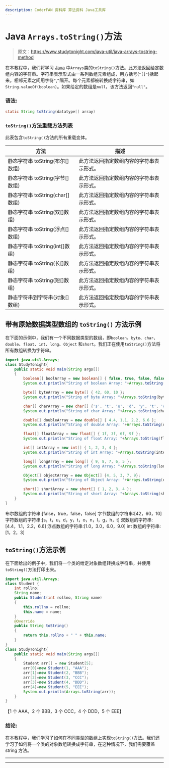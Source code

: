 ```yaml
---
description: CoderFAN 资料库 算法资料 Java工具库
---
```


# Java `Arrays.toString()`方法

> 原文：<https://www.studytonight.com/java-util/java-arrays-tostring-method>

在本教程中，我们将学习 [Java](https://www.studytonight.com/java/) 中`Arrays`类的`toString()`方法。此方法返回给定数组内容的字符串。字符串表示形式由一系列数组元素组成，用方括号(`"[]"`)括起来。相邻元素之间用字符`"`,`“`隔开。每个元素都被转换成字符串，如`String.valueOf(boolean)`。如果给定的数组是`null`，该方法返回`"null"`。

### 语法:

```java
static String toString(datatype[] array)
```

### `toString()`方法重载方法列表

此表包含`toString()`方法的所有重载变体。

| 方法 | 描述 |
| --- | --- |
| 静态字符串 toString(布尔[]数组) | 此方法返回指定数组内容的字符串表示形式。 |
| 静态字符串 toString(字节[]数组) | 此方法返回指定数组内容的字符串表示形式。 |
| 静态字符串 toString(char[]数组) | 此方法返回指定数组内容的字符串表示形式。 |
| 静态字符串 toString(双[]数组) | 此方法返回指定数组内容的字符串表示形式。 |
| 静态字符串 toString(浮点[]数组) | 此方法返回指定数组内容的字符串表示形式。 |
| 静态字符串 toString(int[]数组) | 此方法返回指定数组内容的字符串表示形式。 |
| 静态字符串 toString(长[]数组) | 此方法返回指定数组内容的字符串表示形式。 |
| 静态字符串 toString(短[]数组) | 此方法返回指定数组内容的字符串表示形式。 |
| 静态字符串到字符串(对象[]数组) | 此方法返回指定数组内容的字符串表示形式。 |

## 带有原始数据类型数组的 `toString()` 方法示例

在下面的示例中，我们有一个不同数据类型的数组，即`boolean`、`byte`、`char`、`double`、`float`、`int`、`long`、`Object` 和`short`。我们正在使用`toString()`方法将所有数组转换为字符串。

```java
import java.util.Arrays;
class StudyTonight{ 
	public static void main(String args[]) 
	{  
		boolean[] boolArray = new boolean[] { false, true, false, false }; 
		System.out.println("String of boolean Array: "+Arrays.toString(boolArray));

		byte[] byteArray = new byte[] { 42, 60, 10 };         
		System.out.println("String of byte Array: "+Arrays.toString(byteArray)); 

		char[] charArray = new char[] {'s', 't', 'u', 'd', 'y', 't', 'o', 'n', 'i', 'g', 'h', 't'}; 
		System.out.println("String of char Array: "+Arrays.toString(charArray)); 

		double[] doubleArray = new double[] { 4.4, 1.1, 2.2, 6.6 }; 
		System.out.println("String of double Array: "+Arrays.toString(doubleArray)); 

		float[] floatArray = new float[] { 1f, 3f, 6f, 9f }; 
		System.out.println("String of float Array: "+Arrays.toString(floatArray)); 

		int[] intArray = new int[] { 1, 2, 3, 4 }; 
		System.out.println("String of int Array: "+Arrays.toString(intArray)); 

		long[] longArray = new long[] { 9, 8, 7, 6, 5 }; 
		System.out.println("String of long Array: "+Arrays.toString(longArray)); 

		Object[] objectArray = new Object[] {4, 5, 3, 7, 9}; 
		System.out.println("String of Object Array: "+Arrays.toString(objectArray)); 

		short[] shortArray = new short[] { 1, 2, 3, 4 }; 
		System.out.println("String of short Array: "+Arrays.toString(shortArray)); 
	}
}
```

布尔数组的字符串:[false，true，false，false]
字节数组的字符串:[42，60，10]
字符数组的字符串:[s，t，u，d，y，t，o，n，I，g，h，t]
双数组的字符串:[4.4，1.1，2.2，6.6]
浮点数组的字符串:[1.0，3.0，6.0，9.0]
int 数组的字符串:[1，2，3]

## `toString()`方法示例

在下面给出的例子中，我们将一个类的给定对象数组转换成字符串，并使用`toString()`方法打印出来。

```java
import java.util.Arrays;
class Student { 
	int rollno; 
	String name;
	public Student(int rollno, String name) 
	{ 
		this.rollno = rollno; 
		this.name = name; 
	} 
	@Override
	public String toString() 
	{ 
		return this.rollno + " " + this.name;
	} 
} 
class StudyTonight{ 
	public static void main(String args[]) 
	{  
		Student arr[] = new Student[5];
		arr[0]=new Student(1, "AAA");
		arr[1]=new Student(2, "BBB");
		arr[2]=new Student(3, "CCC");
		arr[3]=new Student(4, "DDD");
		arr[4]=new Student(5, "EEE");		 
		System.out.println(Arrays.toString(arr));
	}
}
```

【1 个 AAA，2 个 BBB，3 个 CCC，4 个 DDD，5 个 EEE】

### 结论:

在本教程中，我们学习了如何在不同类型的数组上实现`toString()`方法。我们还学习了如何将一个类的对象数组转换成字符串，在这种情况下，我们需要覆盖 string 方法。

* * *

* * *